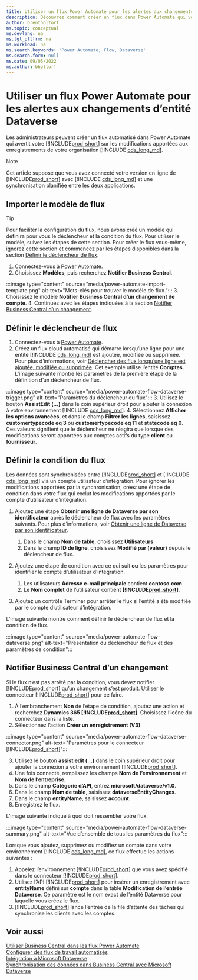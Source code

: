 ```yaml
---
title: Utiliser un flux Power Automate pour les alertes aux changements d’entité
description: Découvrez comment créer un flux dans Power Automate qui vous alertera lorsqu’une entité est modifiée dans l’environnement Dataverse.
author: brentholtorf
ms.topic: conceptual
ms.devlang: na
ms.tgt_pltfrm: na
ms.workload: na
ms.search.keywords: 'Power Automate, Flow, Dataverse'
ms.search.form: null
ms.date: 09/05/2022
ms.author: bholtorf
---
```

# <a name="use-a-power-automate-flow-for-alerts-to-dataverse-entity-changes"></a><a name="use-a-power-automate-flow-for-alerts-to-dataverse-entity-changes"></a><a name="use-a-power-automate-flow-for-alerts-to-dataverse-entity-changes"></a>Utiliser un flux Power Automate pour les alertes aux changements d’entité Dataverse

Les administrateurs peuvent créer un flux automatisé dans Power Automate qui avertit votre [!INCLUDE[prod_short](includes/prod_short.md)] sur les modifications apportées aux enregistrements de votre organisation [!INCLUDE [cds_long_md](includes/cds_long_md.md)].

> [!NOTE]
> Cet article suppose que vous avez connecté votre version en ligne de [!INCLUDE[prod_short](includes/prod_short.md)] avec [!INCLUDE [cds_long_md](includes/cds_long_md.md)] et une synchronisation planifiée entre les deux applications.

## <a name="import-the-flow-template"></a><a name="import-the-flow-template"></a><a name="import-the-flow-template"></a>Importer le modèle de flux

> [!TIP]
> Pour faciliter la configuration du flux, nous avons créé un modèle qui définira pour vous le déclencheur et la condition du flux. Pour utiliser le modèle, suivez les étapes de cette section. Pour créer le flux vous-même, ignorez cette section et commencez par les étapes disponibles dans la section [Définir le déclencheur de flux](#define-the-flow-trigger).

1. Connectez-vous à [Power Automate](https://powerautomate.microsoft.com).
2. Choisissez **Modèles**, puis recherchez **Notifier Business Central**.

:::image type="content" source="media/power-automate-import-template.png" alt-text="Mots-clés pour trouver le modèle de flux.":::
3. Choisissez le modèle **Notifier Business Central d’un changement de compte**.
4. Continuez avec les étapes indiquées à la section [Notifier Business Central d’un changement](#notify-business-central-about-a-change).

## <a name="define-the-flow-trigger"></a><a name="define-the-flow-trigger"></a><a name="define-the-flow-trigger"></a>Définir le déclencheur de flux

1. Connectez-vous à [Power Automate](https://flow.microsoft.com).
2. Créez un flux cloud automatisé qui démarre lorsqu’une ligne pour une entité [!INCLUDE [cds_long_md](includes/cds_long_md.md)] est ajoutée, modifiée ou supprimée. Pour plus d’informations, voir [Déclencher des flux lorsqu’une ligne est ajoutée, modifiée ou supprimée](/power-automate/dataverse/create-update-delete-trigger). Cet exemple utilise l’entité **Comptes**. L’image suivante montre les paramètres de la première étape de la définition d’un déclencheur de flux.

:::image type="content" source="media/power-automate-flow-dataverse-trigger.png" alt-text="Paramètres du déclencheur du flux":::
3. Utilisez le bouton **AssistEdit (...)** dans le coin supérieur droit pour ajouter la connexion à votre environnement [!INCLUDE [cds_long_md](includes/cds_long_md.md)].
4. Sélectionnez **Afficher les options avancées**, et dans le champ **Filtrer les lignes**, saisissez **customertypecode eq 3** ou **customertypecode eq 11** et **statecode eq 0**. Ces valeurs signifient que le déclencheur ne réagira que lorsque des modifications seront apportées aux comptes actifs du type **client** ou **fournisseur**.

## <a name="define-the-flow-condition"></a><a name="define-the-flow-condition"></a><a name="define-the-flow-condition"></a>Définir la condition du flux

Les données sont synchronisées entre [!INCLUDE[prod_short](includes/prod_short.md)] et [!INCLUDE [cds_long_md](includes/cds_long_md.md)] via un compte utilisateur d’intégration. Pour ignorer les modifications apportées par la synchronisation, créez une étape de condition dans votre flux qui exclut les modifications apportées par le compte d’utilisateur d’intégration.  

1. Ajoutez une étape **Obtenir une ligne de Dataverse par son identificateur** après le déclencheur de flux avec les paramètres suivants. Pour plus d’informations, voir [Obtenir une ligne de Dataverse par son identificateur](/power-automate/dataverse/get-row-id).

    1. Dans le champ **Nom de table**, choisissez **Utilisateurs**
    2. Dans le champ **ID de ligne**, choisissez **Modifié par (valeur)** depuis le déclencheur de flux.  

2. Ajoutez une étape de condition avec ce qui suit **ou** les paramètres pour identifier le compte d’utilisateur d’intégration.
    1. Les utilisateurs **Adresse e-mail principale** contient **contoso.com**
    2. Le **Nom complet** de l’utilisateur contient **[!INCLUDE[prod_short](includes/prod_short.md)]**.

3. Ajoutez un contrôle Terminer pour arrêter le flux si l’entité a été modifiée par le compte d’utilisateur d’intégration.

L’image suivante montre comment définir le déclencheur de flux et la condition de flux.

:::image type="content" source="media/power-automate-flow-dataverse.png" alt-text="Présentation du déclencheur de flux et des paramètres de condition":::

## <a name="notify-business-central-about-a-change"></a><a name="notify-business-central-about-a-change"></a><a name="notify-business-central-about-a-change"></a>Notifier Business Central d’un changement

Si le flux n’est pas arrêté par la condition, vous devez notifier [!INCLUDE[prod_short](includes/prod_short.md)] qu’un changement s’est produit. Utiliser le connecteur [!INCLUDE[prod_short](includes/prod_short.md)] pour ce faire.

1. À l’embranchement **Non** de l’étape de condition, ajoutez une action et recherchez **Dynamics 365 [!INCLUDE[prod_short](includes/prod_short.md)]**. Choisissez l’icône du connecteur dans la liste.
2. Sélectionnez l’action **Créer un enregistrement (V3)**.

:::image type="content" source="media/power-automate-flow-dataverse-connector.png" alt-text="Paramètres pour le connecteur [!INCLUDE[prod_short](includes/prod_short.md)]":::

3. Utilisez le bouton **assist edit (...)** dans le coin supérieur droit pour ajouter la connexion à votre environnement [!INCLUDE[prod_short](includes/prod_short.md)].
4. Une fois connecté, remplissez les champs **Nom de l’environnement** et **Nom de l’entreprise**.
5. Dans le champ **Catégorie d’API**, entrez **microsoft/dataverse/v1.0**.
6. Dans le champ **Nom de table**, saisissez **dataverseEntityChanges**.
7. Dans le champ **entityName**, saisissez **account**.
8. Enregistrez le flux.

L’image suivante indique à quoi doit ressembler votre flux.

:::image type="content" source="media/power-automate-flow-dataverse-summary.png" alt-text="Vue d’ensemble de tous les paramètres du flux":::

Lorsque vous ajoutez, supprimez ou modifiez un compte dans votre environnement [!INCLUDE [cds_long_md](includes/cds_long_md.md)], ce flux effectue les actions suivantes :

1. Appelez l’environnement [!INCLUDE[prod_short](includes/prod_short.md)] que vous avez spécifié dans le connecteur [!INCLUDE[prod_short](includes/prod_short.md)].
2. Utilisez l’API [!INCLUDE[prod_short](includes/prod_short.md)] pour insérer un enregistrement avec **entityName** défini sur **compte** dans la table **Modification de l’entrée Dataverse**. Ce paramètre est le nom exact de l’entité Dataverse pour laquelle vous créez le flux.
3. [!INCLUDE[prod_short](includes/prod_short.md)] lance l’entrée de la file d’attente des tâches qui synchronise les clients avec les comptes.

## <a name="see-also"></a><a name="see-also"></a><a name="see-also"></a>Voir aussi

[Utiliser Business Central dans les flux Power Automate](across-how-use-financials-data-source-flow.md)  
[Configurer des flux de travail automatisés](/business-central/dev-itpro/powerplatform/automate-workflows)  
[Intégration à Microsoft Dataverse](admin-common-data-service.md)  
[Synchronisation des données dans Business Central avec Microsoft Dataverse](admin-synchronizing-business-central-and-sales.md)  
